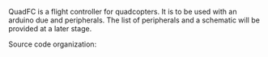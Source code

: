 QuadFC is a flight controller for quadcopters. It is to be used with an arduino due and peripherals. The list of peripherals and a schematic will be provided at a later stage. 

Source code organization: 

